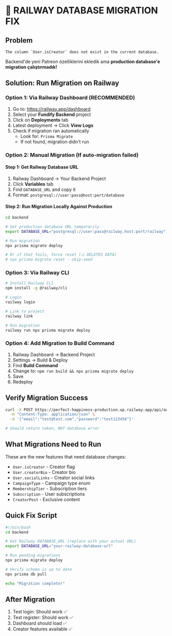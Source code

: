 # 🚨 RAILWAY DATABASE MIGRATION FIX

## Problem
```
The column `User.isCreator` does not exist in the current database.
```

Backend'de yeni Patreon özelliklerini ekledik ama **production database'e migration çalıştırmadık!**

## Solution: Run Migration on Railway

### Option 1: Via Railway Dashboard (RECOMMENDED)

1. Go to: https://railway.app/dashboard
2. Select your **Fundify Backend** project
3. Click on **Deployments** tab
4. Latest deployment → Click **View Logs**
5. Check if migration ran automatically
   - Look for: `Prisma Migrate`
   - If not found, migration didn't run

### Option 2: Manual Migration (If auto-migration failed)

#### Step 1: Get Railway Database URL

1. Railway Dashboard → Your Backend Project
2. Click **Variables** tab
3. Find `DATABASE_URL` and copy it
4. Format: `postgresql://user:pass@host:port/database`

#### Step 2: Run Migration Locally Against Production

```bash
cd backend

# Set production database URL temporarily
export DATABASE_URL="postgresql://user:pass@railway.host:port/railway"

# Run migration
npx prisma migrate deploy

# Or if that fails, force reset (⚠️ DELETES DATA)
# npx prisma migrate reset --skip-seed
```

### Option 3: Via Railway CLI

```bash
# Install Railway CLI
npm install -g @railway/cli

# Login
railway login

# Link to project
railway link

# Run migration
railway run npx prisma migrate deploy
```

### Option 4: Add Migration to Build Command

1. Railway Dashboard → Backend Project
2. Settings → Build & Deploy
3. Find **Build Command**
4. Change to: `npm run build && npx prisma migrate deploy`
5. Save
6. Redeploy

## Verify Migration Success

```bash
curl -X POST https://perfect-happiness-production.up.railway.app/api/auth/login \
  -H "Content-Type: application/json" \
  -d '{"email":"test@test.com","password":"test123456"}'

# Should return token, NOT database error
```

## What Migrations Need to Run

These are the new features that need database changes:
- `User.isCreator` - Creator flag
- `User.creatorBio` - Creator bio
- `User.socialLinks` - Creator social links
- `CampaignType` - Campaign type enum
- `MembershipTier` - Subscription tiers
- `Subscription` - User subscriptions
- `CreatorPost` - Exclusive content

## Quick Fix Script

```bash
#!/bin/bash
cd backend

# Get Railway DATABASE_URL (replace with your actual URL)
export DATABASE_URL="your-railway-database-url"

# Run pending migrations
npx prisma migrate deploy

# Verify schema is up to date
npx prisma db pull

echo "Migration complete!"
```

## After Migration

1. Test login: Should work ✅
2. Test register: Should work ✅
3. Dashboard should load ✅
4. Creator features available ✅
